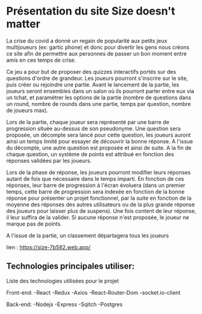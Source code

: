# Présentation du site Size doesn't matter

La crise du covid a donné un regain de popularité aux petits jeux multijoueurs (ex: gartic phone) et donc pour divertir les gens nous créons ce site afin de permettre aux personnes de passer un bon moment entre amis en ces temps de crise.

Ce jeu a pour but de proposer des quizzes interactifs portés sur des questions d'ordre de grandeur. Les joueurs pourront s'inscrire sur le site, puis créer ou rejoindre une partie. Avant le lancement de la partie, les joueurs seront ensembles dans un salon où ils pourront parler entre eux via un tchat, et paramétrer les options de la partie (nombre de questions dans un round, nombre de rounds dans une partie, temps par question, nombre de joueurs max).

Lors de la partie, chaque joueur sera représenté par une barre de progression située au-dessus de son pseudonyme. Une question sera proposée, un décompte sera lancé pour cette question, les joueurs auront ainsi un temps limité pour essayer de découvrir la bonne réponse. A l'issue du décompte, une autre question est proposée et ainsi de suite. A la fin de chaque question, un système de points est attribué en fonction des réponses validées par les joueurs.

Lors de la phase de réponse, les joueurs pourront modifier leurs réponses autant de fois que nécessaire dans le temps imparti. En fonction de ces réponses, leur barre de progression à l'écran évoluera (dans un premier temps, cette barre de progression sera indexée en fonction de la bonne réponse pour présenter un projet fonctionnel, par la suite en fonction de la moyenne des réponses des autres utilisateurs ou de la plus grande réponse des joueurs pour laisser plus de suspens). Une fois content de leur réponse, il leur suffira de la valider. Si aucune réponse n'est proposée, le joueur ne marque pas de points.

A l'issue de la partie, un classement départagera tous les joueurs

lien : https://size-7b582.web.app/

## Technologies principales utiliser:

Liste des technologies utilisées pour le projet

Front-end:
-React
-Redux
-Axios
-React-Router-Dom
-socket.io-client

Back-end:
-Nodejs
-Express
-Sqitch
-Postgres
 
